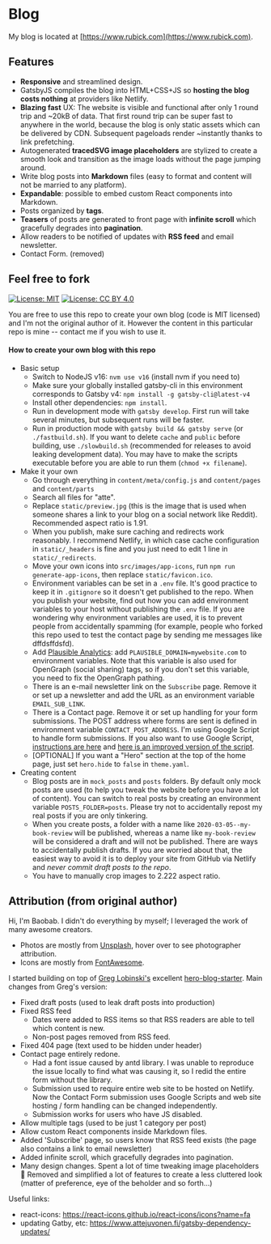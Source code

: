 # Blog

My blog is located at [https://www.rubick.com](https://www.rubick.com). 

## Features

- **Responsive** and streamlined design.
- GatsbyJS compiles the blog into HTML+CSS+JS so **hosting the blog costs nothing** at providers like Netlify.
- **Blazing fast** UX: The website is visible and functional after only 1 round trip and ~20kB of data. That first round trip can be super fast to anywhere in the world, because the blog is only static assets which can be delivered by CDN. Subsequent pageloads render ~instantly thanks to link prefetching.
- Autogenerated **tracedSVG image placeholders** are stylized to create a smooth look and transition as the image loads without the page jumping around.
- Write blog posts into **Markdown** files (easy to format and content will not be married to any platform).
- **Expandable**: possible to embed custom React components into Markdown.
- Posts organized by **tags**.
- **Teasers** of posts are generated to front page with **infinite scroll** which gracefully degrades into **pagination**.
- Allow readers to be notified of updates with **RSS feed** and email newsletter.
- Contact Form. (removed)

## Feel free to fork

[![License: MIT](badge-mit.svg)](https://opensource.org/licenses/MIT)
[![License: CC BY 4.0](badge-cc.svg)](https://creativecommons.org/licenses/by/4.0/)

You are free to use this repo to create your own blog (code is MIT licensed) and I'm not the original author of it. However the content in this particular repo is mine -- contact me if you wish to use it.

#### How to create your own blog with this repo

- Basic setup
   - Switch to NodeJS v16: `nvm use v16` (install nvm if you need to)
   - Make sure your globally installed gatsby-cli in this environment corresponds to Gatsby v4: `npm install -g gatsby-cli@latest-v4`
   - Install other dependencies: `npm install`.
   - Run in development mode with `gatsby develop`. First run will take several minutes, but subsequent runs will be faster.
   - Run in production mode with `gatsby build && gatsby serve` (or `./fastbuild.sh`). If you want to delete `cache` and `public` before building, use `./slowbuild.sh` (recommended for releases to avoid leaking development data). You may have to make the scripts executable before you are able to run them (`chmod +x filename`).
- Make it your own
   - Go through everything in `content/meta/config.js` and `content/pages` and `content/parts`
   - Search all files for "atte".
   - Replace `static/preview.jpg` (this is the image that is used when someone shares a link to your blog on a social network like Reddit). Recommended aspect ratio is 1.91.
   - When you publish, make sure caching and redirects work reasonably. I recommend Netlify, in which case cache configuration in `static/_headers` is fine and you just need to edit 1 line in `static/_redirects`.
   - Move your own icons into `src/images/app-icons`, run `npm run generate-app-icons`, then replace `static/favicon.ico`.
   - Environment variables can be set in a `.env` file. It's good practice to keep it in `.gitignore` so it doesn't get published to the repo. When you publish your website, find out how you can add environment variables to your host without publishing the `.env` file. If you are wondering why environment variables are used, it is to prevent people from accidentally spamming (for example, people who forked this repo used to test the contact page by sending me messages like dffdsffdsfd).
   - Add [Plausible Analytics](https://plausible.io/): add `PLAUSIBLE_DOMAIN=mywebsite.com` to environment variables. Note that this variable is also used for OpenGraph (social sharing) tags, so if you don't set this variable, you need to fix the OpenGraph pathing.
   - There is an e-mail newsletter link on the `Subscribe` page. Remove it or set up a newsletter and add the URL as an environment variable `EMAIL_SUB_LINK`.
   - There is a Contact page. Remove it or set up handling for your form submissions. The POST address where forms are sent is defined in environment variable `CONTACT_POST_ADDRESS`. I'm using Google Script to handle form submissions. If you also want to use Google Script, [instructions are here](https://github.com/dwyl/learn-to-send-email-via-google-script-html-no-server) and [here is an improved version of the script](handleFormSubmission.gs).
   - [OPTIONAL] If you want a "Hero" section at the top of the home page, just set `hero.hide` to `false` in `theme.yaml`.
- Creating content
   - Blog posts are in `mock_posts` and `posts` folders. By default only mock posts are used (to help you tweak the website before you have a lot of content). You can switch to real posts by creating an environment variable `POSTS_FOLDER=posts`. Please try not to accidentally repost my real posts if you are only tinkering.
   - When you create posts, a folder with a name like `2020-03-05--my-book-review` will be published, whereas a name like `my-book-review` will be considered a draft and will not be published. There are ways to accidentally publish drafts. If you are worried about that, the easiest way to avoid it is to deploy your site from GitHub via Netlify and _never commit draft posts to the repo_.
   - You have to manually crop images to 2.222 aspect ratio.

## Attribution (from original author)

Hi, I'm Baobab. I didn't do everything by myself; I leveraged the work of many awesome creators.

- Photos are mostly from [Unsplash](https://www.unsplash.com/), hover over to see photographer attribution.
- Icons are mostly from [FontAwesome](https://origin.fontawesome.com/).

I started building on top of [Greg Lobinski's](https://github.com/greglobinski) excellent [hero-blog-starter](https://github.com/greglobinski/gatsby-starter-hero-blog/). Main changes from Greg's version:

- Fixed draft posts (used to leak draft posts into production)
- Fixed RSS feed
    - Dates were added to RSS items so that RSS readers are able to tell which content is new.
    - Non-post pages removed from RSS feed.
- Fixed 404 page (text used to be hidden under header)
- Contact page entirely redone.
    - Had a font issue caused by antd library. I was unable to reproduce the issue locally to find what was causing it, so I redid the entire form without the library.
    - Submission used to require entire web site to be hosted on Netlify. Now the Contact Form submission uses Google Scripts and web site hosting / form handling can be changed independently.
    - Submission works for users who have JS disabled.
- Allow multiple tags (used to be just 1 category per post)
- Allow custom React components inside Markdown files.
- Added 'Subscribe' page, so users know that RSS feed exists (the page also contains a link to email newsletter)
- Added infinite scroll, which gracefully degrades into pagination.
- Many design changes. Spent a lot of time tweaking image placeholders :gem: Removed and simplified a lot of features to create a less cluttered look (matter of preference, eye of the beholder and so forth...)

Useful links:
- react-icons: https://react-icons.github.io/react-icons/icons?name=fa
- updating Gatby, etc: https://www.attejuvonen.fi/gatsby-dependency-updates/